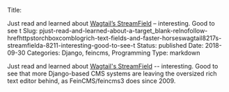 Title: <p>Just read and learned about <a target="_blank" rel="nofollow" href="https://torchbox.com/blog/rich-text-fields-and-faster-horses/">Wagtail&#8217;s StreamField</a> &#8211; interesting. Good to see t
Slug: pjust-read-and-learned-about-a-target_blank-relnofollow-hrefhttpstorchboxcomblogrich-text-fields-and-faster-horseswagtail8217s-streamfielda-8211-interesting-good-to-see-t
Status: published
Date: 2018-09-30
Categories: Django, feincms, Programming
Type: markdown

Just read and learned about [Wagtail's StreamField](https://torchbox.com/blog/rich-text-fields-and-faster-horses/) -- interesting. Good to see that more Django-based CMS systems are leaving the oversized rich text editor behind, as FeinCMS/feincms3 does since 2009.
